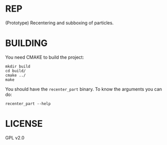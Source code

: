 # REP
(Prototype) Recentering and subboxing of particles.


# BUILDING
You need CMAKE to build the project:
```
mkdir build
cd build/
cmake ../
make
```
You should have the `recenter_part` binary. To know the arguments you can do:
```
recenter_part --help
```

# LICENSE
GPL v2.0


